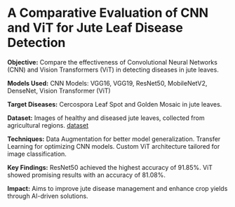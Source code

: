 # A Comparative Evaluation of CNN and ViT for Jute Leaf Disease Detection

**Objective:** Compare the effectiveness of Convolutional Neural Networks (CNN) and Vision Transformers (ViT) in detecting diseases in jute leaves.

**Models Used:**
CNN Models: VGG16, VGG19, ResNet50, MobileNetV2, DenseNet,
Vision Transformer (ViT)

**Target Diseases:** Cercospora Leaf Spot and Golden Mosaic in jute leaves.

**Dataset:** Images of healthy and diseased jute leaves, collected from agricultural regions. 
[dataset](https://www.kaggle.com/datasets/mdsaimunalam/jute-leaf-disease-detection)

**Techniques:**
Data Augmentation for better model generalization.
Transfer Learning for optimizing CNN models.
Custom ViT architecture tailored for image classification.

**Key Findings:**
ResNet50 achieved the highest accuracy of 91.85%.
ViT showed promising results with an accuracy of 81.08%.

**Impact:** Aims to improve jute disease management and enhance crop yields through AI-driven solutions.

